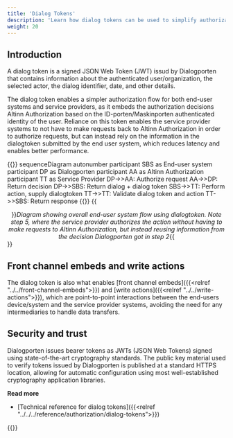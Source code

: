 ```yaml
---
title: 'Dialog Tokens'
description: 'Learn how dialog tokens can be used to simplify authorization and enable higher confidentiality'
weight: 20
---
```


## Introduction
A dialog token is a signed JSON Web Token (JWT) issud by Dialogporten that contains information about the authenticated user/organization, the selected actor, the dialog identifier, date, and other details. 

The dialog token enables a simpler authorization flow for both end-user systems and service providers, as it embeds the authorization decisions Altinn Authorization based on the ID-porten/Maskinporten authenticated identity of the user. Reliance on this token enables the service provider systems to not have to make requests back to Altinn Authorization in order to authorize requests, but can instead rely on the information in the dialogtoken submitted by the end user system, which reduces latency and enables better performance.

{{<mermaid>}}
sequenceDiagram
autonumber
participant SBS as End-user system
participant DP as Dialogporten
participant AA as Altinn Authorization
participant TT as Service Provider
DP->>AA: Authorize request
AA->>DP: Return decision
DP->>SBS: Return dialog + dialog token
SBS->>TT: Perform action, supply dialogtoken
TT->>TT: Validate dialog token and action
TT->>SBS: Return response
{{</mermaid>}}
{{<center>}}_Diagram showing overall end-user system flow using dialogtoken. Note step 5, where the service provider authorizes the action without having to make requests to Altinn Authorization, but instead reusing information from the decision Dialogporten got in step 2_{{</center>}}

## Front channel embeds and write actions

The dialog token is also what enables [front channel embeds]({{<relref "../../front-channel-embeds">}}) and [write actions]({{<relref "../../write-actions">}}), which are point-to-point interactions between the end-users device/system and the service provider systems, avoiding the need for any intermediaries to handle data transfers.

## Security and trust
Dialogporten issues bearer tokens as JWTs (JSON Web Tokens) signed using state-of-the-art cryptography standards. The public key material used to verify tokens issued by Dialogporten is published at a standard HTTPS location, allowing for automatic configuration using most well-established cryptography application libraries.

**Read more**
* [Technical reference for dialog tokens]({{<relref "../../../reference/authorization/dialog-tokens">}})

{{<children />}}

